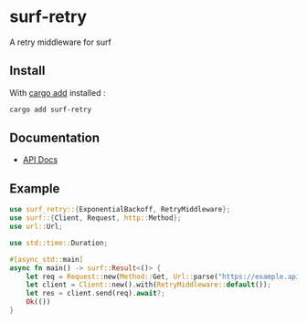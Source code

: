 # surf-retry

A retry middleware for surf

## Install

With [cargo add](https://github.com/killercup/cargo-edit#Installation) installed :

```sh
cargo add surf-retry
```

## Documentation

- [API Docs](https://docs.rs/surf-retry)

## Example

 ```rust
 use surf_retry::{ExponentialBackoff, RetryMiddleware};
 use surf::{Client, Request, http::Method};
 use url::Url;

 use std::time::Duration;

 #[async_std::main]
 async fn main() -> surf::Result<()> {
     let req = Request::new(Method::Get, Url::parse("https://example.api")?);
     let client = Client::new().with(RetryMiddleware::default());
     let res = client.send(req).await?;
     Ok(())
 }
 ```
